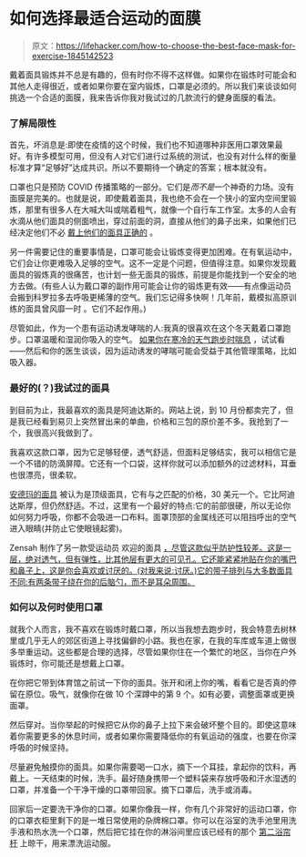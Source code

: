 # 如何选择最适合运动的面膜

> 原文：<https://lifehacker.com/how-to-choose-the-best-face-mask-for-exercise-1845142523>

戴着面具锻炼并不总是有趣的，但有时你不得不这样做。如果你在锻炼时可能会和其他人走得很近，或者如果你要在室内锻炼，口罩是必须的。所以我们来谈谈如何挑选一个合适的面膜，我来告诉你我对我试过的几款流行的健身面膜的看法。



### 了解局限性

首先，坏消息是:即使在疫情的这个时候，我们也不知道哪种非医用口罩效果最好。有许多模型可用，但没有人对它们进行过系统的测试，也没有对什么样的衡量标准才算“足够好”达成共识。所以不要期待一个确定的答案；根本就没有。

口罩也只是预防 COVID 传播策略的一部分。它们是*而不是*一个神奇的力场。没有面膜是完美的。也就是说，即使戴着面具，我也绝不会在一个狭小的室内空间里锻炼，那里有很多人在大喊大叫或喘着粗气，就像一个自行车工作室。太多的人会有水滴从他们面具的侧面喷出，穿过前面的洞，直接从他们的鼻子出来，如果他们已经决定他们不必 [戴上他们的面具正确的](https://lifehacker.com/put-your-mask-over-your-damn-nose-1844132568) 。



另一件需要记住的重要事情是，口罩可能会让锻炼变得更加困难。在有氧运动中，它们会让你更难吸入足够的空气。这不一定是个问题，但值得注意。如果你发现戴面具的锻炼真的很痛苦，也计划一些无面具的锻炼，前提是你能找到一个安全的地方去做。(有些人认为戴口罩的副作用可能会让你的锻炼更有效——有点像运动员会搬到科罗拉多去呼吸更稀薄的空气。我们忘记得多快啊！几年前，戴模拟高原训练的面具曾风靡一时 。它们不起作用。)

尽管如此，作为一个患有运动诱发哮喘的人:我真的很喜欢在这个冬天戴着口罩跑步。口罩温暖和湿润你吸入的空气。 [如果你在寒冷的天气跑步时喘息](https://vitals.lifehacker.com/why-you-wheeze-when-you-exercise-in-the-cold-1753746217) ，试试看——然后和你的医生谈谈，因为运动诱发的哮喘可能会受益于其他管理策略，比如吸入器。

### 最好的(？)我试过的面具

到目前为止，我最喜欢的面具是阿迪达斯的。网站上说，到 10 月份都卖完了，但是我已经看到易贝上突然冒出来的单曲，价格和三包的原价差不多。我抢到了一个，我很高兴我做到了。

我喜欢这款口罩，因为它足够轻便，透气舒适，但面料足够结实，我可以相信它是一个不错的防滴屏障。它还有一个口袋，这样你就可以添加额外的过滤材料，耳垂也很漂亮，很柔软。

[安德玛的面具](https://www.underarmour.com/en-us/p/ua-sportsmask/1368010.html) 被认为是顶级面具，它有与之匹配的价格，30 美元一个。它比阿迪达斯厚，但仍然舒适。不过，这里有一个最好的特点:它的前部很硬，所以无论你如何努力呼吸，你都不会吸进一口布料。面罩顶部的金属线还可以阻挡呼出的空气进入眼睛(并防止它使眼镜起雾)。

Zensah 制作了另一款受运动员 欢迎的面具 [，尽管这款似乎防护性较差。这是一层，绝对透气，但有弹性，比其他层有更大的可见孔。它还能紧紧地贴在你的嘴巴和鼻子上，这是你会喜欢或讨厌的。(对我来说:讨厌。)它的带子排列与大多数面具不同:有两条带子绕在你的后脑勺，而不是耳朵周围。](https://www.zensah.com/products/performance-face-mask)

### 如何以及何时使用口罩

就我个人而言，我不喜欢在锻炼时戴口罩，所以当我想去跑步时，我会特意去树林里或几乎无人的郊区街道上寻找偏僻的小路。我也在家，在我的车库或车道上做很多举重运动。这些都是合理的选择，尽管如果你住在一个繁忙的地区，当你在户外锻炼时，你可能还是想戴上口罩。

在你把它带到体育馆之前试一下你的面具。张开和闭上你的嘴，看看它是否真的停留在原位。吸气，就像你在做 10 个深蹲中的第 9 个。如有必要，调整面罩或更换面罩。

然后穿对。当你举起的时候把它从你的鼻子上拉下来会破坏整个目的。即使这意味着你需要更多的休息时间，或者如果你需要降低你的有氧运动的强度，也要在你深呼吸的时候坚持。

尽量避免触摸你的面具。如果你需要喝一口水，摘下一个耳挂，拿起你的饮料，再戴上。一天结束的时候，洗手。最好随身携带一个塑料袋来存放呼吸和汗水湿透的口罩，并准备一个干净干燥的口罩带回家。摘下口罩后，洗手或消毒。

回家后一定要洗干净你的口罩。如果你像我一样，你有几个非常好的运动口罩，你的口罩衣柜里剩下的是一堆日常使用的杂牌棉口罩。你可以在浴室的洗手池里用洗手液和热水洗一个口罩，然后把它挂在你的淋浴间里应该已经有的那个 [第二浴帘杆](https://vitals.lifehacker.com/put-a-curtain-rod-inside-your-shower-to-dry-your-clothe-1825025827) 上晾干，用来漂洗运动服。